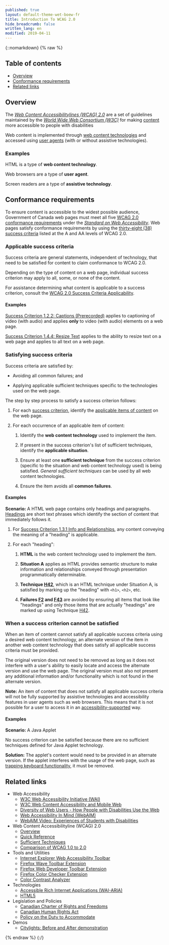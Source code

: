 ```yaml
---
published: true
layout: default-theme-wet-boew-fr
title: Introduction To WCAG 2.0
hide_breadcrumb: false
written_lang: en
modified: 2019-04-11
---
```

{::nomarkdown}
{% raw %}
<div class="row">
	<nav role="navigation" class="col-md-8">
		<div class="panel panel-default">
			<div class="panel-heading">
				<h2 class="panel-title">Table of contents</h2>
			</div>
			<ul class="mrgn-tp-md">
				<li><a href="#ov">Overview</a></li>
				<li><a href="#cfrm">Conformance requirements</a></li>
				<li><a href="#links">Related links</a></li>
			</ul>
		</div>
	</nav>
</div>
<h2 id="ov" class="page-header">Overview</h2>
<div class="row">
	<div class="col-md-6">
		<p>The <a href="http://www.w3.org/TR/WCAG20/" rel="external"><em>Web Content Accessibilitylines (WCAG) 2.0</em></a> are a set of guidelines maintained by the <a href="http://www.w3.org" rel="external"><em>World Wide Web Consortium (W3C)</em></a> for making <a href="http://www.w3.org/TR/WCAG20/#contentdef" rel="external">content</a> more accessible to people with disabilities</p>
		<p>Web content is implemented through <a href="http://www.tbs-sct.gc.ca/pol/doc-eng.aspx?id=23601&amp;section=text#technology" rel="external">web content technologies</a> and accessed using <a href="http://www.w3.org/TR/WCAG20/#useragentdef" rel="external">user agents</a> (with or without assistive technologies). </p>
	</div>
	<div class="col-md-6">
		<div class="alert alert-info">
			<h3 class="mrgn-tp-0 h4">Examples</h3>
			<p>HTML is a type of <strong>web content technology</strong>.</p>
			<p>Web browsers are a type of <strong>user agent</strong>.</p>
			<p>Screen readers are a type of <strong>assistive technology</strong>.</p>
		</div>
	</div>
</div>
<h2 id="cfrm" class="page-header">Conformance requirements</h2>
<p>To ensure content is accessible to the widest possible audience, Government of Canada web pages must meet all five <a href="http://www.w3.org/TR/WCAG20/#conformance-reqs" rel="external">WCAG 2.0 conformance requirements</a> under the <em><a href="http://www.tbs-sct.gc.ca/pol/doc-eng.aspx?id=23601&amp;section=text#sec6.1" rel="external">Standard on Web Accessibility</a></em>. Web pages satisfy conformance requirements by using the <a href="http://wet-boew.github.io/wet-boew/demos/wamethod/wamethod-AA-en.html">thirty-eight (38) success criteria</a> listed at the A and AA levels of WCAG 2.0.</p>
<div class="row">
	<div class="col-md-6">
		<h3>Applicable success criteria</h3>
		<p>Success criteria are general statements, independent of technology, that need to be satisfied for content to claim conformance to WCAG 2.0.</p>
		<p>Depending on the type of content on a web page, individual success criterion may apply to all, some, or none of the content.</p>
		<div class="alert alert-warning">
			<p>For assistance determining what content is applicable to a success criterion, consult the <a href="applicability-en.html">WCAG 2.0 Success Criteria Applicability</a>.</p>
		</div>
	</div>
	<div class="col-md-6">
		<div class="alert alert-info">
			<h4>Examples</h4>
			<p><a href="http://www.w3.org/TR/UNDERSTANDING-WCAG20/media-equiv-captions.html" rel="external">Success Criterion 1.2.2: Captions (Prerecorded)</a> applies to captioning of video (with audio) and applies <strong>only</strong> to video (with audio) elements on a web page.</p>
			<p><a href="http://www.w3.org/TR/UNDERSTANDING-WCAG20/visual-audio-contrast-scale.html" rel="external">Success Criterion 1.4.4: Resize Text</a> applies to the ability to resize text on a web page and applies to all text on a web page.</p>
		</div>
	</div>
</div>
<div class="row">
	<div class="col-md-6">
		<h3>Satisfying success criteria</h3>
		<p>Success criteria are satisfied by:</p>
		<ul>
			<li>
				<p>Avoiding all common failures; and</p>
			</li>
			<li>
				<p>Applying applicable sufficient techniques specific to the technologies used on the web page.</p>
			</li>
		</ul>
		<p>The step by step process to satisfy a success criterion follows:</p>
		<ol>
			<li>
				<p>For each <a href="http://wet-boew.github.io/wet-boew/demos/wamethod/wamethod-AA-en.html" rel="external">success criterion</a>, identify the <a href="applicability-en.html">applicable items of content</a> on the web page.</p>
			</li>
			<li>
				<p>For each occurrence of an applicable item of content:</p>
				<ol>
					<li>
						<p>Identify the <strong>web content technology</strong> used to implement the item.</p>
					</li>
					<li>
						<p>If present in the success criterion's list of sufficient techniques, identify the <strong>applicable situation</strong>.</p>
					</li>
					<li>
						<p>Ensure at least one<strong> sufficient technique</strong> from the success criterion (specific to the situation and web content technology used) is being satisfied. <em>General sufficient techniques</em> can be used by all web content technologies.</p>
					</li>
					<li>
						<p>Ensure the item avoids all <strong>common failures</strong>.</p>
					</li>
				</ol>
			</li>
		</ol>
	</div>
	<div class="col-md-6">
		<div class="alert alert-info">
			<h4>Examples</h4>
			<p><strong>Scenario:</strong> A HTML web page contains only headings and paragraphs. <a href="headings-en.html">Headings</a> are short text phrases which identify the section of content that immediately follows it.</p>
			<ol>
				<li>
					<p>For <a href="http://www.w3.org/TR/UNDERSTANDING-WCAG20/content-structure-separation-programmatic.html" rel="external">Success Criterion 1.3.1 Info and Relationships</a>, any content conveying the meaning of a "heading" is applicable.</p>
				</li>
				<li>
					<p>For each "heading":</p>
					<ol>
						<li>
							<p><strong>HTML</strong> is the web content technology used to implement the item.</p>
						</li>
						<li>
							<p><strong>Situation A</strong> applies as HTML provides semantic structure to make information and relationships conveyed through presentation programmatically determinable.</p>
						</li>
						<li>
							<p><strong>Technique <a href="http://www.w3.org/TR/2012/NOTE-WCAG20-TECHS-20120103/H42" rel="external">H42</a></strong>, which is an HTML technique under Situation A, is satisfied by marking up the "heading" with <code>&lt;h1&gt;</code>, <code>&lt;h2&gt;</code>, etc.</p>
						</li>
						<li>
							<p><strong>Failures <a href="http://www.w3.org/TR/2012/NOTE-WCAG20-TECHS-20120103/F2" rel="external">F2</a> and <a href="http://www.w3.org/TR/2012/NOTE-WCAG20-TECHS-20120103/F43" rel="external">F43</a></strong> are avoided by ensuring all items that look like "headings" and only those items that are actually "headings" are marked up using Technique <a href="http://www.w3.org/TR/2012/NOTE-WCAG20-TECHS-20120103/H42" rel="external">H42</a>.</p>
						</li>
					</ol>
				</li>
			</ol>
		</div>
	</div>
</div>
<div class="row">
	<div class="col-md-6">
		<h3>When a success criterion cannot be satisfied</h3>
		<p>When an item of content cannot satisfy all applicable success criteria using a desired web content technology, an alternate version of the item in another web content technology that does satisfy all applicable success criteria must be provided.</p>
		<p>The original version does not need to be removed as long as it does not interfere with a user's ability to easily locate and access the alternate version and use the web page. The original version must also not present any additional information and/or functionality which is not found in the alternate version.</p>
		<div class="alert alert-danger">
			<p><strong>Note:</strong> An item of content that does not satisfy all applicable success criteria will not be fully supported by assistive technologies and accessibility features in user agents such as web browsers. This means that it is not possible for a user to access it in an <a href="http://www.w3.org/TR/WCAG20/#accessibility-supporteddef" rel="external">accessibility-supported</a> way.</p>
		</div>
	</div>
	<div class="col-md-6">
		<div class="alert alert-info">
			<h4>Examples</h4>
			<p><strong>Scenario:</strong> A Java Applet</p>
			<p>No success criterion can be satisfied because there are no sufficient techniques defined for Java Applet technology.</p>
			<p><strong>Solution:</strong> The applet's content would need to be provided in an alternate version. If the applet interferes with the usage of the web page, such as <a href="http://www.w3.org/TR/UNDERSTANDING-WCAG20/keyboard-operation-trapping.html" rel="external">trapping keyboard functionality</a>, it must be removed.</p>
		</div>
	</div>
</div>
<h2 id="links" class="page-header">Related links</h2>
<ul class="list-unstyled">
	<li>Web Accessibility
		<ul>
			<li><a href="http://www.w3.org/WAI/" rel="external">W3C Web Accessibility Initiative (WAI)</a></li>
			<li><a href="http://www.w3.org/WAI/mobile/" rel="external">W3C Web Content Accessibility and Mobile Web</a></li>
			<li><a href="http://www.w3.org/WAI/intro/people-use-web/diversity" rel="external">Diversity of Web Users - How People with Disabilities Use the Web</a></li>
			<li><a href="http://webaim.org/" rel="external">Web Accessibility In Mind (WebAIM)</a></li>
			<li><a href="http://webaim.org/intro/" rel="external">WebAIM Video: Experiences of Students with Disabilities</a></li>
		</ul>
	</li>
	<li>Web Content Accessibilityline (WCAG) 2.0
		<ul>
			<li><a href="http://www.w3.org/TR/WCAG20/" rel="external">Overview</a></li>
			<li><a href="http://www.w3.org/WAI/WCAG20/quickref/" rel="external">Quick Reference</a></li>
			<li><a href="http://www.w3.org/TR/WCAG20-TECHS/intro.html" rel="external">Sufficient Techniques</a></li>
			<li><a href="http://www.w3.org/WAI/WCAG20/from10/comparison/" rel="external">Comparison of WCAG 1.0 to 2.0</a></li>
		</ul>
	</li>
	<li>Tools and Utilities
		<ul>
			<li><a href="http://www.paciellogroup.com/resources/wat-ie-about.html" rel="external">Internet Explorer Web Accessibility Toolbar</a></li>
			<li><a href="http://wave.webaim.org/" rel="external">Firefox Wave Toolbar Extension</a></li>
			<li><a href="https://addons.mozilla.org/en-US/firefox/addon/web-developer/" rel="external">Firefox Web Developer Toolbar Extension</a></li>
			<li><a href="https://addons.mozilla.org/en-us/firefox/addon/wcag-contrast-checker/" rel="external">Firefox Color Checker Extension</a></li>
			<li><a href="http://www.paciellogroup.com/resources/contrast-analyser.html" rel="external">Color Contrast Analyzer</a></li>
		</ul>
	</li>
	<li>Technologies
		<ul>
			<li><a href="http://www.w3.org/WAI/intro/aria" rel="external">Accessible Rich Internet Applications (WAI-ARIA)</a></li>
			<li><a href="http://www.w3.org/TR/html5/" rel="external">HTML5</a></li>
		</ul>
	</li>
	<li>Legislation and Policies
		<ul>
			<li><a href="http://laws.justice.gc.ca/eng/charter/page-1.html#anchorbo-ga:l_I-gb:s_15" rel="external">Canadian Charter of Rights and Freedoms</a></li>
			<li><a href="http://laws-lois.justice.gc.ca/eng/acts/H-6/page-1.html#h-3" rel="external">Canadian Human Rights Act</a></li>
			<li><a href="http://www.tbs-sct.gc.ca/pol/doc-eng.aspx?id=12541&amp;section=text#cha7" rel="external">Policy on the Duty to Accommodate</a></li>
		</ul>
	</li>
	<li>Demos
		<ul>
			<li><a href="http://www.w3.org/WAI/demos/bad/draft/2009/after/home/" rel="external">Citylights: Before and After demonstration</a></li>
		</ul>
	</li>
</ul>
{% endraw %}
{:/}
